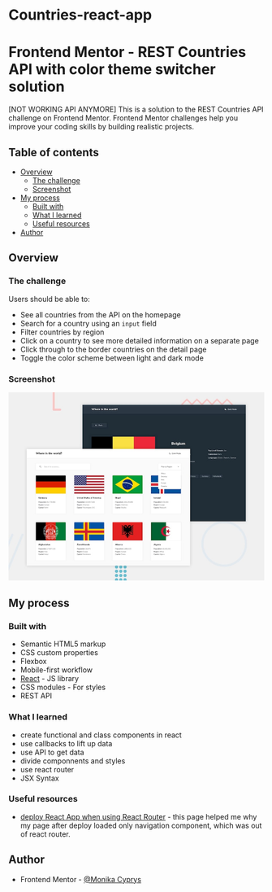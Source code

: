 # Countries-react-app

# Frontend Mentor - REST Countries API with color theme switcher solution

[NOT WORKING API ANYMORE] This is a solution to the REST Countries API challenge on Frontend Mentor. Frontend Mentor challenges help you improve your coding skills by building realistic projects.

## Table of contents

- [Overview](#overview)
  - [The challenge](#the-challenge)
  - [Screenshot](#screenshot)
- [My process](#my-process)
  - [Built with](#built-with)
  - [What I learned](#what-i-learned)
  - [Useful resources](#useful-resources)
- [Author](#author)

## Overview

### The challenge

Users should be able to:

- See all countries from the API on the homepage
- Search for a country using an `input` field
- Filter countries by region
- Click on a country to see more detailed information on a separate page
- Click through to the border countries on the detail page
- Toggle the color scheme between light and dark mode

### Screenshot

![desktop preview](src/assets/images/desktop-preview.jpg)

## My process

### Built with

- Semantic HTML5 markup
- CSS custom properties
- Flexbox
- Mobile-first workflow
- [React](https://reactjs.org/) - JS library
- CSS modules - For styles
- REST API 

### What I learned

- create functional and class components in react
- use callbacks to lift up data
- use API to get data
- divide componnents and styles
- use react router
- JSX Syntax

### Useful resources

- [deploy React App when using React Router](https://medium.com/@arijit_chowdhury/deploy-react-app-with-react-router-to-github-pages-for-free-569377f483f) - this page helped me why my page after deploy loaded only navigation component, which was out of react router.

## Author

- Frontend Mentor - [@Monika Cyprys](https://www.frontendmentor.io/profile/MonikaCyprys)
